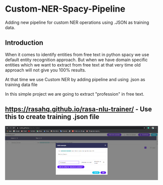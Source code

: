 # Custom-NER-Spacy-Pipeline
Adding new pipeline for custom NER operations using .JSON as training data.

## Introduction
When it comes to identify entities from free text in python spacy we use default entity recognition approach.
But when we have domain specific entities which we want to extract from free text at that very time old approach will not give you 100% results.

At that time we use Custom NER by adding pipeline and using .json as training data file

In this simple project we are going to extract "profession" in free text.

## https://rasahq.github.io/rasa-nlu-trainer/ - Use this to create training .json file
![](images/relu.png)



